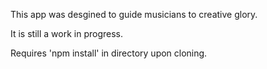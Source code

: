 This app was desgined to guide musicians to creative glory.

It is still a work in progress.

Requires 'npm install' in directory upon cloning.

